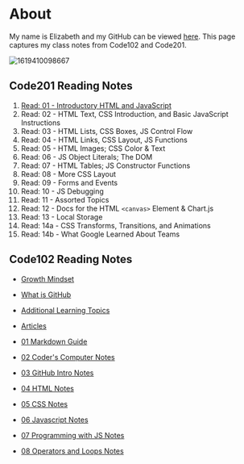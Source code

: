 # About

My name is Elizabeth and my GitHub can be viewed [here](https://github.com/ehammes). This page captures my class notes from Code102 and Code201.

![1619410098667](https://user-images.githubusercontent.com/84824067/158040576-f0fc5fbd-5271-41ee-8831-ab785796dff5.png)

## **Code201 Reading Notes**

1. [Read: 01 - Introductory HTML and JavaScript](https://ehammes.github.io/reading-notes/class-01)
2. Read: 02 - HTML Text, CSS Introduction, and Basic JavaScript Instructions
3. Read: 03 - HTML Lists, CSS Boxes, JS Control Flow
4. Read: 04 - HTML Links, CSS Layout, JS Functions
5. Read: 05 - HTML Images; CSS Color & Text
6. Read: 06 - JS Object Literals; The DOM
7. Read: 07 - HTML Tables; JS Constructor Functions
8. Read: 08 - More CSS Layout
9. Read: 09 - Forms and Events
10. Read: 10 - JS Debugging
11. Read: 11 - Assorted Topics
12. Read: 12 - Docs for the HTML `<canvas>` Element & Chart.js
13. Read: 13 - Local Storage
14. Read: 14a - CSS Transforms, Transitions, and Animations
15. Read: 14b - What Google Learned About Teams

## **Code102 Reading Notes**

- [Growth Mindset](https://ehammes.github.io/reading-notes/growth-mindset)
- [What is GitHub](https://ehammes.github.io/reading-notes/github)
- [Additional Learning Topics](https://ehammes.github.io/reading-notes/Learning-Topics)
- [Articles](https://ehammes.github.io/reading-notes/articles)

- [01 Markdown Guide](https://ehammes.github.io/reading-notes/markdown-guide)
- [02 Coder's Computer Notes](https://ehammes.github.io/reading-notes/coders-computer-notes)
- [03 GitHub Intro Notes](https://ehammes.github.io/reading-notes/git-intro-notes)
- [04 HTML Notes](https://ehammes.github.io/reading-notes/HTML)
- [05 CSS Notes](https://ehammes.github.io/reading-notes/css-notes)
- [06 Javascript Notes](https://ehammes.github.io/reading-notes/javascript)
- [07 Programming with JS Notes](https://ehammes.github.io/reading-notes/programming-with-javascript-notes)
- [08 Operators and Loops Notes](https://ehammes.github.io/reading-notes/operatorsloops)
